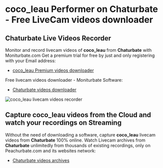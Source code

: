 # coco_leau Performer on Chaturbate - Free LiveCam videos downloader

## Chaturbate Live Videos Recorder

Monitor and record livecam videos of **coco_leau** from **Chaturbate** with Moniturbate.com
Get a premium trial for free by just and only registering with your Email address:
* [coco_leau Premium videos downloader](https://moniturbate.com/request-demo-licence-key.html)

Free livecam videos downloader - Moniturbate Software:
* [Chaturbate videos downloader](https://moniturbate.com/moniturbate-download-software.html)

![coco_leau livecam videos recorder](https://peachurnet.com/templates/moniturbate-software.png)


## Capture coco_leau videos from the Cloud and watch your recordings on Streaming

Without the need of downloading a software, capture **coco_leau** livecam videos from **Chaturbate** 100% online.
Watch Livecam archives from **Chaturbate** unlimitedly from thousands of existing recordings, only on Peachurbate.com and its websites network:
* [Chaturbate videos archives](https://peachurnet.com/)